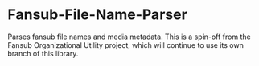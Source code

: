 Fansub-File-Name-Parser
=======================

Parses fansub file names and media metadata. This is a spin-off from the Fansub Organizational Utility project, which will continue to use its own branch of this library.
